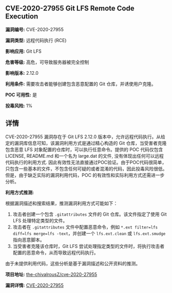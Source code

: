 ## CVE-2020-27955 Git LFS Remote Code Execution

**漏洞编号:** CVE-2020-27955

**漏洞类型:** 远程代码执行 (RCE)

**影响应用:** Git LFS

**危害等级:** 高危，可导致服务器被完全控制

**影响版本:** 2.12.0

**利用条件:** 需要攻击者能够创建包含恶意配置的 Git 仓库，并诱使用户克隆。

**POC 可用性:** 是

**投毒风险:** 1%

## 详情

CVE-2020-27955 漏洞存在于 Git LFS 2.12.0 版本中，允许远程代码执行。从给定的漏洞库信息可知，该漏洞利用方式是通过精心构造的 Git 仓库，当受害者克隆包含恶意 LFS 对象配置的仓库时，可以执行任意命令。提供的 POC 代码仅包含 LICENSE, README.md 和一个名为 large.dat 的文件, 没有体现出任何可以远程代码执行的利用方式. 因此有效性无法直接通过POC验证。由于POC代码很简单，只包含一些基本的文件，不包含任何可疑的或者混淆的代码，因此投毒风险很低。但是，由于缺乏实际的漏洞利用代码，POC 的有效性和实际利用方式还需进一步分析。

**利用方式推测:**

根据漏洞描述和搜索结果，推测漏洞利用方式可能如下：

1.  攻击者创建一个包含 `.gitattributes` 文件的 Git 仓库。该文件指定了使用 Git LFS 处理特定类型的文件。
2.  攻击者在 `.gitattributes` 文件中配置恶意命令，例如 `*.ext filter=lfs diff=lfs merge=lfs -text`，并创建一个 `lfs.ext.clean` 或 `lfs.ext.smudge` 指向恶意脚本。
3.  当受害者克隆该仓库时，Git LFS 尝试处理指定类型的文件时，将执行攻击者配置的恶意命令，从而导致远程代码执行。

由于未提供利用代码，这些分析是基于漏洞描述和公开资料的推测。

**项目地址:** [the-chivalrousZ/cve-2020-27955](https://github.com/the-chivalrousZ/cve-2020-27955)

**漏洞详情:** [CVE-2020-27955](https://nvd.nist.gov/vuln/detail/CVE-2020-27955)